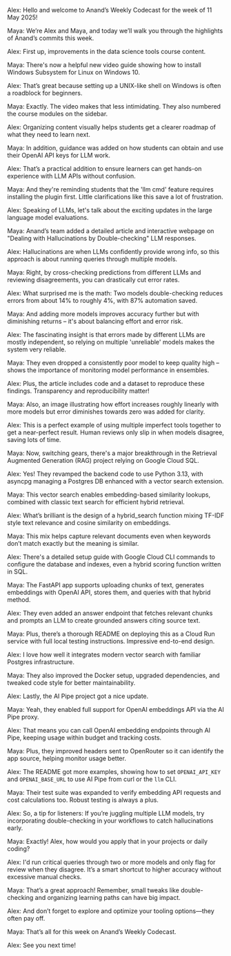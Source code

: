 Alex: Hello and welcome to Anand’s Weekly Codecast for the week of 11 May 2025!

Maya: We’re Alex and Maya, and today we’ll walk you through the highlights of Anand’s commits this week.

Alex: First up, improvements in the data science tools course content.

Maya: There's now a helpful new video guide showing how to install Windows Subsystem for Linux on Windows 10.

Alex: That’s great because setting up a UNIX-like shell on Windows is often a roadblock for beginners.

Maya: Exactly. The video makes that less intimidating. They also numbered the course modules on the sidebar.

Alex: Organizing content visually helps students get a clearer roadmap of what they need to learn next.

Maya: In addition, guidance was added on how students can obtain and use their OpenAI API keys for LLM work.

Alex: That’s a practical addition to ensure learners can get hands-on experience with LLM APIs without confusion.

Maya: And they're reminding students that the 'llm cmd' feature requires installing the plugin first. Little clarifications like this save a lot of frustration.

Alex: Speaking of LLMs, let's talk about the exciting updates in the large language model evaluations.

Maya: Anand’s team added a detailed article and interactive webpage on "Dealing with Hallucinations by Double-checking" LLM responses.

Alex: Hallucinations are when LLMs confidently provide wrong info, so this approach is about running queries through multiple models.

Maya: Right, by cross-checking predictions from different LLMs and reviewing disagreements, you can drastically cut error rates.

Alex: What surprised me is the math: Two models double-checking reduces errors from about 14% to roughly 4%, with 87% automation saved.

Maya: And adding more models improves accuracy further but with diminishing returns – it's about balancing effort and error risk.

Alex: The fascinating insight is that errors made by different LLMs are mostly independent, so relying on multiple 'unreliable' models makes the system very reliable.

Maya: They even dropped a consistently poor model to keep quality high – shows the importance of monitoring model performance in ensembles.

Alex: Plus, the article includes code and a dataset to reproduce these findings. Transparency and reproducibility matter!

Maya: Also, an image illustrating how effort increases roughly linearly with more models but error diminishes towards zero was added for clarity.

Alex: This is a perfect example of using multiple imperfect tools together to get a near-perfect result. Human reviews only slip in when models disagree, saving lots of time.

Maya: Now, switching gears, there's a major breakthrough in the Retrieval Augmented Generation (RAG) project relying on Google Cloud SQL.

Alex: Yes! They revamped the backend code to use Python 3.13, with asyncpg managing a Postgres DB enhanced with a vector search extension.

Maya: This vector search enables embedding-based similarity lookups, combined with classic text search for efficient hybrid retrieval.

Alex: What’s brilliant is the design of a hybrid_search function mixing TF-IDF style text relevance and cosine similarity on embeddings.

Maya: This mix helps capture relevant documents even when keywords don’t match exactly but the meaning is similar.

Alex: There's a detailed setup guide with Google Cloud CLI commands to configure the database and indexes, even a hybrid scoring function written in SQL.

Maya: The FastAPI app supports uploading chunks of text, generates embeddings with OpenAI API, stores them, and queries with that hybrid method.

Alex: They even added an answer endpoint that fetches relevant chunks and prompts an LLM to create grounded answers citing source text.

Maya: Plus, there’s a thorough README on deploying this as a Cloud Run service with full local testing instructions. Impressive end-to-end design.

Alex: I love how well it integrates modern vector search with familiar Postgres infrastructure.

Maya: They also improved the Docker setup, upgraded dependencies, and tweaked code style for better maintainability.

Alex: Lastly, the AI Pipe project got a nice update.

Maya: Yeah, they enabled full support for OpenAI embeddings API via the AI Pipe proxy.

Alex: That means you can call OpenAI embedding endpoints through AI Pipe, keeping usage within budget and tracking costs.

Maya: Plus, they improved headers sent to OpenRouter so it can identify the app source, helping monitor usage better.

Alex: The README got more examples, showing how to set `OPENAI_API_KEY` and `OPENAI_BASE_URL` to use AI Pipe from curl or the `llm` CLI.

Maya: Their test suite was expanded to verify embedding API requests and cost calculations too. Robust testing is always a plus.

Alex: So, a tip for listeners: If you’re juggling multiple LLM models, try incorporating double-checking in your workflows to catch hallucinations early.

Maya: Exactly! Alex, how would you apply that in your projects or daily coding?

Alex: I'd run critical queries through two or more models and only flag for review when they disagree. It’s a smart shortcut to higher accuracy without excessive manual checks.

Maya: That’s a great approach! Remember, small tweaks like double-checking and organizing learning paths can have big impact.

Alex: And don’t forget to explore and optimize your tooling options—they often pay off.

Maya: That’s all for this week on Anand’s Weekly Codecast.

Alex: See you next time!
